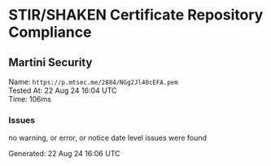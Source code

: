 # STIR/SHAKEN Certificate Repository Compliance

## Martini Security

Name: `https://p.mtsec.me/2884/NGg2Jl40cEFA.pem`\
Tested At: 22 Aug 24 16:04 UTC\
Time: 106ms

### Issues

no warning, or error, or notice date level issues were found

Generated: 22 Aug 24 16:06 UTC